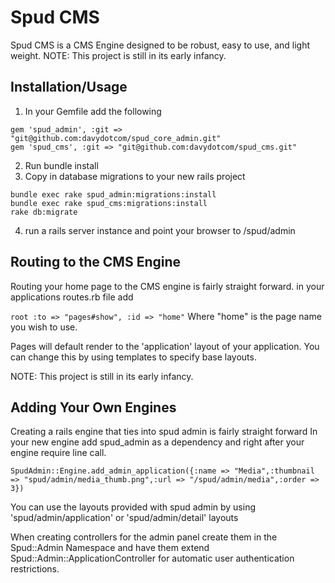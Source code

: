 Spud CMS
========

Spud CMS is a CMS Engine designed to be robust, easy to use, and light weight.
NOTE: This project is still in its early infancy.

Installation/Usage
------------------

1. In your Gemfile add the following

```
gem 'spud_admin', :git => "git@github.com:davydotcom/spud_core_admin.git"
gem 'spud_cms', :git => "git@github.com:davydotcom/spud_cms.git"
```


2. Run bundle install
3. Copy in database migrations to your new rails project

```
bundle exec rake spud_admin:migrations:install
bundle exec rake spud_cms:migrations:install
rake db:migrate
```
4. run a rails server instance and point your browser to /spud/admin

Routing to the CMS Engine
--------------------------
Routing your home page to the CMS engine is fairly straight forward.
in your applications routes.rb file add

```root :to => "pages#show", :id => "home"```
Where "home" is the page name you wish to use.

Pages will default render to the 'application' layout of your application. You can change this by using templates to specify base layouts.

NOTE: This project is still in its early infancy.

Adding Your Own Engines
-----------------------

Creating a rails engine that ties into spud admin is fairly straight forward
In your new engine add spud_admin as a dependency and right after your engine require line call.

```SpudAdmin::Engine.add_admin_application({:name => "Media",:thumbnail => "spud/admin/media_thumb.png",:url => "/spud/admin/media",:order => 3})```

You can use the layouts provided with spud admin by using 'spud/admin/application' or 'spud/admin/detail' layouts

When creating controllers for the admin panel create them in the Spud::Admin Namespace and have them extend Spud::Admin::ApplicationController for automatic user authentication restrictions.




